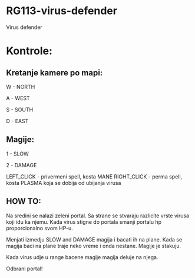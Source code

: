 # RG113-virus-defender
Virus defender

# Kontrole:
## Kretanje kamere po mapi:

W - NORTH

A - WEST

S - SOUTH

D - EAST

## Magije:
1 - SLOW

2 - DAMAGE

LEFT_CLICK - privermeni spell, kosta MANE
RIGHT_CLICK - perma spell, kosta PLASMA koja se dobija od ubijanja virusa


## HOW TO:
Na sredini se nalazi zeleni portal. Sa strane se stvaraju razlicite vrste virusa koji idu ka njemu.
Kada virus stigne do portala smanji portalu hp proporcionalno svom HP-u. 

Menjati izmedju SLOW and DAMAGE magija i bacati ih na plane. 
Kada se magija baci na plane traje neko vreme i onda nestane. 
Magije je stakuju.

Kada virus udje u range bacene magije magija deluje na njega.

Odbrani portal!
